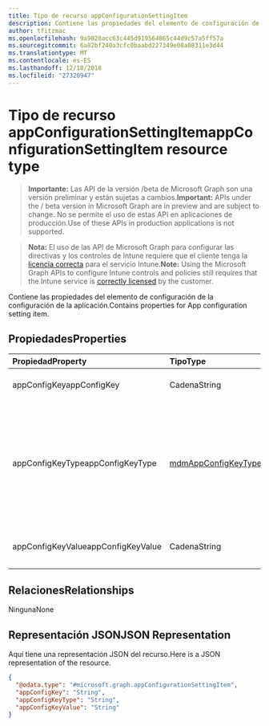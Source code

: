 ```yaml
---
title: Tipo de recurso appConfigurationSettingItem
description: Contiene las propiedades del elemento de configuración de la configuración de la aplicación.
author: tfitzmac
ms.openlocfilehash: 9a9020acc63c445d919564865c44d9c57a5ff57a
ms.sourcegitcommit: 6a82bf240a3cfc0baabd227349e08a08311e3d44
ms.translationtype: MT
ms.contentlocale: es-ES
ms.lasthandoff: 12/18/2018
ms.locfileid: "27320947"
---
```

# <a name="appconfigurationsettingitem-resource-type"></a><span data-ttu-id="edf53-103">Tipo de recurso appConfigurationSettingItem</span><span class="sxs-lookup"><span data-stu-id="edf53-103">appConfigurationSettingItem resource type</span></span>

> <span data-ttu-id="edf53-104">**Importante:** Las API de la versión /beta de Microsoft Graph son una versión preliminar y están sujetas a cambios.</span><span class="sxs-lookup"><span data-stu-id="edf53-104">**Important:** APIs under the / beta version in Microsoft Graph are in preview and are subject to change.</span></span> <span data-ttu-id="edf53-105">No se permite el uso de estas API en aplicaciones de producción.</span><span class="sxs-lookup"><span data-stu-id="edf53-105">Use of these APIs in production applications is not supported.</span></span>

> <span data-ttu-id="edf53-106">**Nota:** El uso de las API de Microsoft Graph para configurar las directivas y los controles de Intune requiere que el cliente tenga la [licencia correcta](https://go.microsoft.com/fwlink/?linkid=839381) para el servicio Intune.</span><span class="sxs-lookup"><span data-stu-id="edf53-106">**Note:** Using the Microsoft Graph APIs to configure Intune controls and policies still requires that the Intune service is [correctly licensed](https://go.microsoft.com/fwlink/?linkid=839381) by the customer.</span></span>

<span data-ttu-id="edf53-107">Contiene las propiedades del elemento de configuración de la configuración de la aplicación.</span><span class="sxs-lookup"><span data-stu-id="edf53-107">Contains properties for App configuration setting item.</span></span>
## <a name="properties"></a><span data-ttu-id="edf53-108">Propiedades</span><span class="sxs-lookup"><span data-stu-id="edf53-108">Properties</span></span>
|<span data-ttu-id="edf53-109">Propiedad</span><span class="sxs-lookup"><span data-stu-id="edf53-109">Property</span></span>|<span data-ttu-id="edf53-110">Tipo</span><span class="sxs-lookup"><span data-stu-id="edf53-110">Type</span></span>|<span data-ttu-id="edf53-111">Descripción</span><span class="sxs-lookup"><span data-stu-id="edf53-111">Description</span></span>|
|:---|:---|:---|
|<span data-ttu-id="edf53-112">appConfigKey</span><span class="sxs-lookup"><span data-stu-id="edf53-112">appConfigKey</span></span>|<span data-ttu-id="edf53-113">Cadena</span><span class="sxs-lookup"><span data-stu-id="edf53-113">String</span></span>|<span data-ttu-id="edf53-114">Clave de configuración de la aplicación.</span><span class="sxs-lookup"><span data-stu-id="edf53-114">app configuration key.</span></span>|
|<span data-ttu-id="edf53-115">appConfigKeyType</span><span class="sxs-lookup"><span data-stu-id="edf53-115">appConfigKeyType</span></span>|[<span data-ttu-id="edf53-116">mdmAppConfigKeyType</span><span class="sxs-lookup"><span data-stu-id="edf53-116">mdmAppConfigKeyType</span></span>](../resources/intune-apps-mdmappconfigkeytype.md)|<span data-ttu-id="edf53-117">Tipo de clave de configuración de la aplicación.</span><span class="sxs-lookup"><span data-stu-id="edf53-117">app configuration key type.</span></span> <span data-ttu-id="edf53-118">Los valores posibles son: `stringType`, `integerType`, `realType`, `booleanType` y `tokenType`.</span><span class="sxs-lookup"><span data-stu-id="edf53-118">Possible values are: `stringType`, `integerType`, `realType`, `booleanType`, `tokenType`.</span></span>|
|<span data-ttu-id="edf53-119">appConfigKeyValue</span><span class="sxs-lookup"><span data-stu-id="edf53-119">appConfigKeyValue</span></span>|<span data-ttu-id="edf53-120">Cadena</span><span class="sxs-lookup"><span data-stu-id="edf53-120">String</span></span>|<span data-ttu-id="edf53-121">Valor de clave de configuración de la aplicación.</span><span class="sxs-lookup"><span data-stu-id="edf53-121">app configuration key value.</span></span>|

## <a name="relationships"></a><span data-ttu-id="edf53-122">Relaciones</span><span class="sxs-lookup"><span data-stu-id="edf53-122">Relationships</span></span>
<span data-ttu-id="edf53-123">Ninguna</span><span class="sxs-lookup"><span data-stu-id="edf53-123">None</span></span>
## <a name="json-representation"></a><span data-ttu-id="edf53-124">Representación JSON</span><span class="sxs-lookup"><span data-stu-id="edf53-124">JSON Representation</span></span>
<span data-ttu-id="edf53-125">Aquí tiene una representación JSON del recurso.</span><span class="sxs-lookup"><span data-stu-id="edf53-125">Here is a JSON representation of the resource.</span></span>
<!-- {
  "blockType": "resource",
  "@odata.type": "microsoft.graph.appConfigurationSettingItem"
}
-->
``` json
{
  "@odata.type": "#microsoft.graph.appConfigurationSettingItem",
  "appConfigKey": "String",
  "appConfigKeyType": "String",
  "appConfigKeyValue": "String"
}
```






